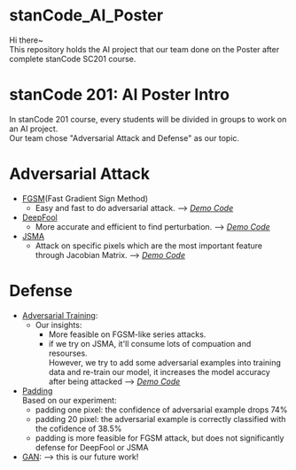 # stanCode_AI_Poster
Hi there~\
This repository holds the AI project that our team done on the Poster after complete stanCode SC201 course.

# stanCode 201: AI Poster Intro
In stanCode 201 course, every students will be divided in groups to work on an AI project.\
Our team chose "Adversarial Attack and Defense" as our topic.

# Adversarial Attack
* [FGSM](https://towardsdatascience.com/adversarial-examples-to-break-deep-learning-models-e7f543833eae)(Fast Gradient Sign Method)
  * Easy and fast to do adversarial attack. --> *[Demo Code](https://github.com/Helenhjlai/stanCode_AI_Poster/blob/main/FGSM.ipynb)*
* [DeepFool](https://arxiv.org/abs/1511.04599)
  * More accurate and efficient to find perturbation. --> *[Demo Code](https://github.com/Helenhjlai/stanCode_AI_Poster/tree/main/stanCode_AI_Poster/DeepFool)*
* [JSMA](https://arxiv.org/abs/1511.07528)
  * Attack on specific pixels which are the most important feature through Jacobian Matrix. --> *[Demo Code](https://github.com/Helenhjlai/stanCode_AI_Poster/tree/main/stanCode_AI_Poster/JSMA)*

# Defense
* [Adversarial Training](https://github.com/mahyarnajibi/FreeAdversarialTraining):
  * Our insights:
    * More feasible on FGSM-like series attacks.
    * if we try on JSMA, it'll consume lots of compuation and resourses.\
      However, we try to add some adversarial examples into training data and re-train our model, it increases the model accuracy after being attacked --> *[Demo Code](https://github.com/Helenhjlai/stanCode_AI_Poster/blob/main/JSMA_adversarial_training.ipynb)*
* [Padding](https://arxiv.org/abs/1711.01991?fbclid=IwAR3iZWvLmVpR1SmsxxMHr_h0H_TcBK1P7Dfkfh45BruFndLDMViWREAu2dY)\
  Based on our experiment:
  * padding one pixel: the confidence of adversarial example drops 74%
  * padding 20 pixel: the adversarial example is correctly classified with the cofidence of 38.5%
  * padding is more feasible for FGSM attack, but does not significantly defense for DeepFool or JSMA
* [GAN](https://arxiv.org/abs/1707.05474): --> this is our future work!
